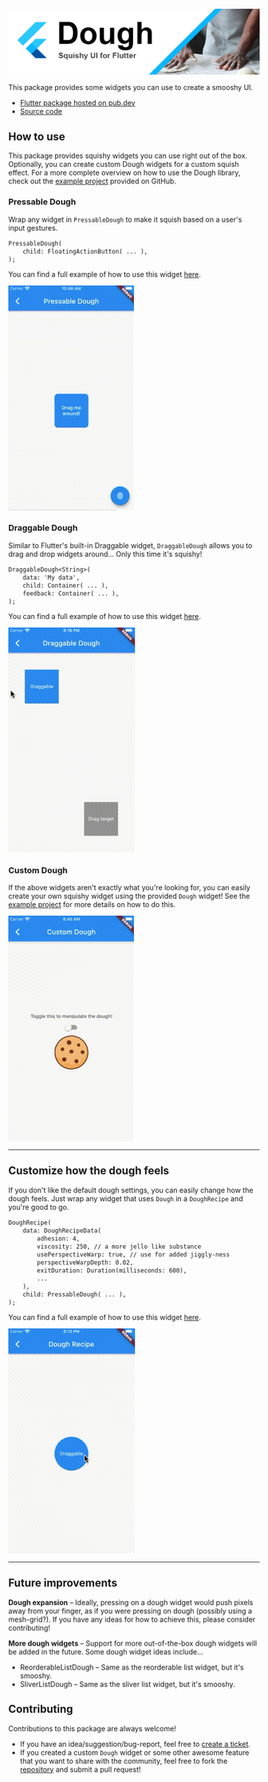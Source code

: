 ![Flutter Dough](./assets/images/dough-logo@repo.png)

This package provides some widgets you can use to create a smooshy UI. 
- [Flutter package hosted on pub.dev](https://pub.dev/packages/dough)
- [Source code](https://github.com/HatFeather/flutter_dough)

## How to use

This package provides squishy widgets you can use right out of the box. Optionally,
you can create custom Dough widgets for a custom squish effect. For a more complete
overview on how to use the Dough library, check out the [example project](./example) 
provided on GitHub.

### Pressable Dough

Wrap any widget in `PressableDough` to make it squish based on a user's input
gestures.

```
PressableDough(
    child: FloatingActionButton( ... ),
);
```

You can find a full example of how to use this widget
[here](./example/lib/dough_widget_demos/pressable_dough_demo.dart).

![PressableDough Demo](assets/gifs/pressable-dough.gif)

### Draggable Dough

Similar to Flutter's built-in Draggable widget, `DraggableDough` allows
you to drag and drop widgets around... Only this time it's squishy!

```
DraggableDough<String>(
    data: 'My data',
    child: Container( ... ),
    feedback: Container( ... ),
);
```

You can find a full example of how to use this widget
[here](./example/lib/dough_widget_demos/draggable_dough_demo.dart).

![PressableDough Demo](assets/gifs/draggable-dough.gif)

### Custom Dough

If the above widgets aren't exactly what you're looking for, you can easily 
create your own squishy widget using the provided `Dough` widget! See the
[example project](./example/lib/dough_widget_demos/custom_dough_demo.dart) 
for more details on how to do this.

![CustomDough Demo](assets/gifs/custom-dough.gif)

---

## Customize how the dough feels

If you don't like the default dough settings, you can easily change how 
the dough feels. Just wrap any widget that uses `Dough` in a `DoughRecipe` 
and you're good to go.

```
DoughRecipe(
    data: DoughRecipeData(
        adhesion: 4,
        viscosity: 250, // a more jello like substance
        usePerspectiveWarp: true, // use for added jiggly-ness
        perspectiveWarpDepth: 0.02,
        exitDuration: Duration(milliseconds: 600),
        ...
    ),
    child: PressableDough( ... ),
);
```

You can find a full example of how to use this widget
[here](./example/lib/dough_widget_demos/dough_recipe_demo.dart).

![DoughRecipe Demo](assets/gifs/dough-recipe.gif)

---

## Future improvements

**Dough expansion** – Ideally, pressing on a dough widget would push pixels away
from your finger, as if you were pressing on dough (possibly using a mesh-grid?).
If you have any ideas for how to achieve this, please consider contributing!

**More dough widgets** – Support for more out-of-the-box dough widgets 
will be added in the future. Some dough widget ideas include...

- ReorderableListDough – Same as the reorderable list widget, 
but it's smooshy.
- SliverListDough – Same as the sliver list widget, but it's 
smooshy.

## Contributing

Contributions to this package are always welcome!

- If you have an idea/suggestion/bug-report, feel free to 
[create a ticket](https://github.com/HatFeather/flutter_dough/issues).
- If you created a custom `Dough` widget or some other awesome feature
that you want to share with the community, feel free to fork the 
[repository](https://github.com/HatFeather/flutter_dough) and submit 
a pull request!
